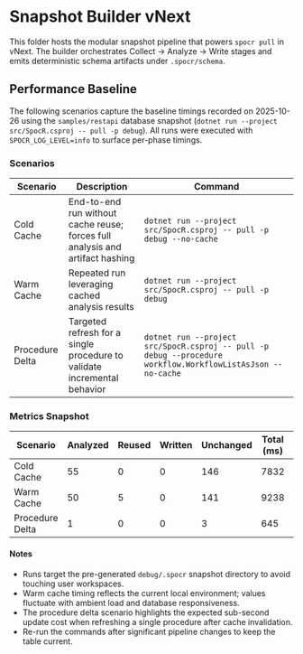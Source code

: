 # Snapshot Builder vNext

This folder hosts the modular snapshot pipeline that powers `spocr pull` in vNext. The
builder orchestrates Collect → Analyze → Write stages and emits deterministic schema
artifacts under `.spocr/schema`.

## Performance Baseline

The following scenarios capture the baseline timings recorded on 2025-10-26 using the
`samples/restapi` database snapshot (`dotnet run --project src/SpocR.csproj -- pull -p debug`).
All runs were executed with `SPOCR_LOG_LEVEL=info` to surface per-phase timings.

### Scenarios

| Scenario        | Description                                                                   | Command                                                                                                     |
| --------------- | ----------------------------------------------------------------------------- | ----------------------------------------------------------------------------------------------------------- |
| Cold Cache      | End-to-end run without cache reuse; forces full analysis and artifact hashing | `dotnet run --project src/SpocR.csproj -- pull -p debug --no-cache`                                         |
| Warm Cache      | Repeated run leveraging cached analysis results                               | `dotnet run --project src/SpocR.csproj -- pull -p debug`                                                    |
| Procedure Delta | Targeted refresh for a single procedure to validate incremental behavior      | `dotnet run --project src/SpocR.csproj -- pull -p debug --procedure workflow.WorkflowListAsJson --no-cache` |

### Metrics Snapshot

| Scenario        | Analyzed | Reused | Written | Unchanged | Total (ms) | Collect (ms) | Analyze (ms) | Write (ms) |
| --------------- | -------- | ------ | ------- | --------- | ---------- | ------------ | ------------ | ---------- |
| Cold Cache      | 55       | 0      | 0       | 146       | 7832       | 260          | 7319         | 242        |
| Warm Cache      | 50       | 5      | 0       | 141       | 9238       | 3465         | 5493         | 227        |
| Procedure Delta | 1        | 0      | 0       | 3         | 645        | 246          | 185          | 202        |

#### Notes

- Runs target the pre-generated `debug/.spocr` snapshot directory to avoid touching user
  workspaces.
- Warm cache timing reflects the current local environment; values fluctuate with ambient
  load and database responsiveness.
- The procedure delta scenario highlights the expected sub-second update cost when
  refreshing a single procedure after cache invalidation.
- Re-run the commands after significant pipeline changes to keep the table current.
